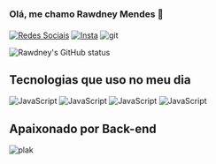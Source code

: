 ### Olá, me chamo Rawdney Mendes 👋
#### 

[![Redes Sociais](https://img.shields.io/badge/LinkedIn-0077B5?style=for-the-badge&logo=linkedin&logoColor=white)](https://www.linkedin.com/in/rawdney-mendes-a74aa2187/) 
[![Insta](https://img.shields.io/badge/Instagram-E4405F?style=for-the-badge&logo=instagram&logoColor=white)](https://www.instagram.com/rawdney.development/)
![git](https://img.shields.io/github/followers/RawdneyGoncalves.svg?style=social&label=Follow&maxAge=2592000
)

![Rawdney's GitHub status](https://github-readme-stats.vercel.app/api?username=RawdneyGoncalves&show_icons=true&theme=dark)

## Tecnologias que uso no meu dia


![JavaScript](https://img.shields.io/badge/JavaScript-323330?style=for-the-badge&logo=javascript&logoColor=F7DF1E)
![JavaScript](https://img.shields.io/badge/TypeScript-007ACC?style=for-the-badge&logo=typescript&logoColor=white)
![JavaScript](https://img.shields.io/badge/Node.js-43853D?style=for-the-badge&logo=node.js&logoColor=white)
![JavaScript](https://img.shields.io/badge/MySQL-00000F?style=for-the-badge&logo=mysql&logoColor=white)


## Apaixonado por Back-end 


![plak](https://github-readme-stats.vercel.app/api/top-langs/?username=RawdneyGoncalves&theme=blue-green)

              
